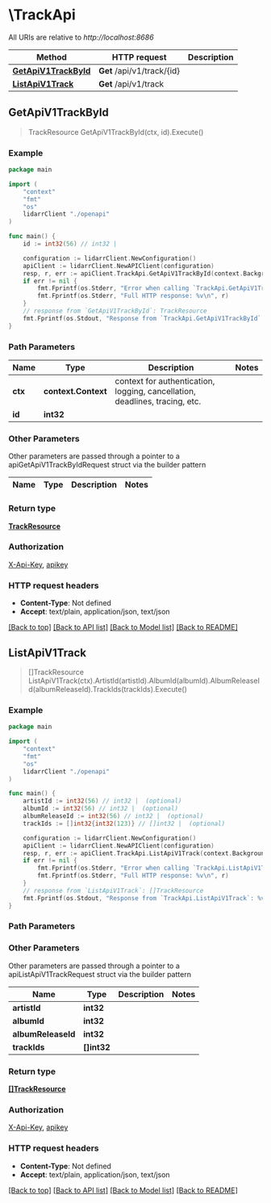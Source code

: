 # \TrackApi

All URIs are relative to *http://localhost:8686*

Method | HTTP request | Description
------------- | ------------- | -------------
[**GetApiV1TrackById**](TrackApi.md#GetApiV1TrackById) | **Get** /api/v1/track/{id} | 
[**ListApiV1Track**](TrackApi.md#ListApiV1Track) | **Get** /api/v1/track | 



## GetApiV1TrackById

> TrackResource GetApiV1TrackById(ctx, id).Execute()



### Example

```go
package main

import (
    "context"
    "fmt"
    "os"
    lidarrClient "./openapi"
)

func main() {
    id := int32(56) // int32 | 

    configuration := lidarrClient.NewConfiguration()
    apiClient := lidarrClient.NewAPIClient(configuration)
    resp, r, err := apiClient.TrackApi.GetApiV1TrackById(context.Background(), id).Execute()
    if err != nil {
        fmt.Fprintf(os.Stderr, "Error when calling `TrackApi.GetApiV1TrackById``: %v\n", err)
        fmt.Fprintf(os.Stderr, "Full HTTP response: %v\n", r)
    }
    // response from `GetApiV1TrackById`: TrackResource
    fmt.Fprintf(os.Stdout, "Response from `TrackApi.GetApiV1TrackById`: %v\n", resp)
}
```

### Path Parameters


Name | Type | Description  | Notes
------------- | ------------- | ------------- | -------------
**ctx** | **context.Context** | context for authentication, logging, cancellation, deadlines, tracing, etc.
**id** | **int32** |  | 

### Other Parameters

Other parameters are passed through a pointer to a apiGetApiV1TrackByIdRequest struct via the builder pattern


Name | Type | Description  | Notes
------------- | ------------- | ------------- | -------------


### Return type

[**TrackResource**](TrackResource.md)

### Authorization

[X-Api-Key](../README.md#X-Api-Key), [apikey](../README.md#apikey)

### HTTP request headers

- **Content-Type**: Not defined
- **Accept**: text/plain, application/json, text/json

[[Back to top]](#) [[Back to API list]](../README.md#documentation-for-api-endpoints)
[[Back to Model list]](../README.md#documentation-for-models)
[[Back to README]](../README.md)


## ListApiV1Track

> []TrackResource ListApiV1Track(ctx).ArtistId(artistId).AlbumId(albumId).AlbumReleaseId(albumReleaseId).TrackIds(trackIds).Execute()



### Example

```go
package main

import (
    "context"
    "fmt"
    "os"
    lidarrClient "./openapi"
)

func main() {
    artistId := int32(56) // int32 |  (optional)
    albumId := int32(56) // int32 |  (optional)
    albumReleaseId := int32(56) // int32 |  (optional)
    trackIds := []int32{int32(123)} // []int32 |  (optional)

    configuration := lidarrClient.NewConfiguration()
    apiClient := lidarrClient.NewAPIClient(configuration)
    resp, r, err := apiClient.TrackApi.ListApiV1Track(context.Background()).ArtistId(artistId).AlbumId(albumId).AlbumReleaseId(albumReleaseId).TrackIds(trackIds).Execute()
    if err != nil {
        fmt.Fprintf(os.Stderr, "Error when calling `TrackApi.ListApiV1Track``: %v\n", err)
        fmt.Fprintf(os.Stderr, "Full HTTP response: %v\n", r)
    }
    // response from `ListApiV1Track`: []TrackResource
    fmt.Fprintf(os.Stdout, "Response from `TrackApi.ListApiV1Track`: %v\n", resp)
}
```

### Path Parameters



### Other Parameters

Other parameters are passed through a pointer to a apiListApiV1TrackRequest struct via the builder pattern


Name | Type | Description  | Notes
------------- | ------------- | ------------- | -------------
 **artistId** | **int32** |  | 
 **albumId** | **int32** |  | 
 **albumReleaseId** | **int32** |  | 
 **trackIds** | **[]int32** |  | 

### Return type

[**[]TrackResource**](TrackResource.md)

### Authorization

[X-Api-Key](../README.md#X-Api-Key), [apikey](../README.md#apikey)

### HTTP request headers

- **Content-Type**: Not defined
- **Accept**: text/plain, application/json, text/json

[[Back to top]](#) [[Back to API list]](../README.md#documentation-for-api-endpoints)
[[Back to Model list]](../README.md#documentation-for-models)
[[Back to README]](../README.md)

